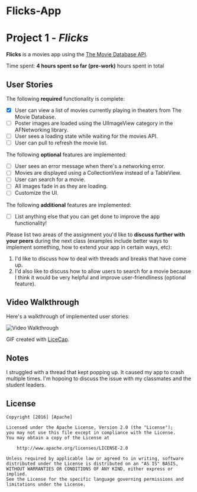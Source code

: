 # Flicks-App
# Project 1 - *Flicks*

**Flicks** is a movies app using the [The Movie Database API](http://docs.themoviedb.apiary.io/#).

Time spent: **4 hours spent so far (pre-work)** hours spent in total

## User Stories

The following **required** functionality is complete:

- [x] User can view a list of movies currently playing in theaters from The Movie Database.
- [ ] Poster images are loaded using the UIImageView category in the AFNetworking library.
- [ ] User sees a loading state while waiting for the movies API.
- [ ] User can pull to refresh the movie list.

The following **optional** features are implemented:

- [ ] User sees an error message when there's a networking error.
- [ ] Movies are displayed using a CollectionView instead of a TableView.
- [ ] User can search for a movie.
- [ ] All images fade in as they are loading.
- [ ] Customize the UI.

The following **additional** features are implemented:

- [ ] List anything else that you can get done to improve the app functionality!

Please list two areas of the assignment you'd like to **discuss further with your peers** during the next class (examples include better ways to implement something, how to extend your app in certain ways, etc):

1. I'd like to discuss how to deal with threads and breaks that have come up.
2. I'd also like to discuss how to allow users to search for a movie because I think it would be very helpful and improve user-friendliness (optional feature).

## Video Walkthrough 

Here's a walkthrough of implemented user stories:

<img src='http://i.imgur.com/Kq44y00.gif' title='Flicks App' width='' alt='Video Walkthrough' />

GIF created with [LiceCap](http://www.cockos.com/licecap/).

## Notes

I struggled with a thread that kept popping up. It caused my app to crash multiple times. I'm hopoing to discuss the issue with my classmates and the student leaders.

## License

    Copyright [2016] [Apache]

    Licensed under the Apache License, Version 2.0 (the "License");
    you may not use this file except in compliance with the License.
    You may obtain a copy of the License at

        http://www.apache.org/licenses/LICENSE-2.0

    Unless required by applicable law or agreed to in writing, software
    distributed under the License is distributed on an "AS IS" BASIS,
    WITHOUT WARRANTIES OR CONDITIONS OF ANY KIND, either express or implied.
    See the License for the specific language governing permissions and
    limitations under the License.
